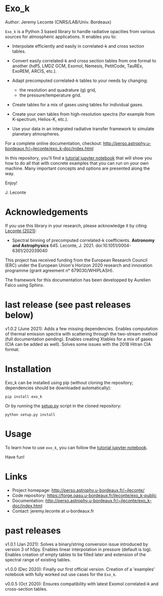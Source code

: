 # Exo_k

Author: Jeremy Leconte (CNRS/LAB/Univ. Bordeaux)

`Exo_k` is a Python 3 based library to handle radiative opacities from various sources for atmospheric applications.
It enables you to:

* Interpolate efficiently and easily in correlated-k and cross section tables.
* Convert easily correlated-k and cross section tables from one format to another
  (hdf5, LMDZ GCM, Exomol, Nemesis, PetitCode, TauREx, ExoREM, ARCIS, etc.).
* Adapt precomputed correlated-k tables to your needs by changing:

  * the resolution and quadrature (g) grid,
  * the pressure/temperature grid.
* Create tables for a mix of gases using tables for individual gases.
* Create your own tables from high-resolution spectra (for example from K-spectrum, Helios-K, etc.).
* Use your data in an integrated radiative transfer framework to simulate planetary atmospheres.
  
For a complete online documentation, checkout:
http://perso.astrophy.u-bordeaux.fr/~jleconte/exo_k-doc/index.html

In this repository, you'll find a [tutorial jupyter notebook](https://forge.oasu.u-bordeaux.fr/jleconte/exo_k-public/-/blob/public/tutorial-exo_k.ipynb) that will show you how to do all that
with concrete examples that you can run on your own machine. Many important concepts and options are
presented along the way.

Enjoy!

J. Leconte

# Acknowledgements

If you use this library in your research, please acknowledge it by citing
[Leconte (2021)](https://ui.adsabs.harvard.edu/abs/2021A%26A...645A..20L/abstract):

  * Spectral binning of precomputed correlated-k coefficients. **Astronomy and Astrophysics** 645. Leconte, J. 2021. doi:10.1051/0004-6361/202039040

This project has received funding from the European Research Council (ERC)
under the European Union's Horizon 2020 research and innovation programme
(grant agreement n° 679030/WHIPLASH).

The framework for this documentation has been developped by Aurelien Falco using Sphinx. 

# last release (see past releases below)

v1.0.2 (June 2021): Adds a few missing dependencies. Enables computation of thermal
emission spectra with scattering through the two-stream method (full documentation pending). 
Enables creating Xtables for a mix of gases (CIA can be added as well). Solves some issues
with the 2018 Hitran CIA format.

# Installation

Exo_k can be installed using pip (without cloning the repository;
dependencies should be downloaded automatically):
```
pip install exo_k
```
Or by running the [setup.py](https://forge.oasu.u-bordeaux.fr/jleconte/exo_k-public/-/blob/public/setup.py) script in the cloned repository:
```
python setup.py install
```

# Usage

To learn how to use `exo_k`, you can follow the [tutorial jupyter notebook](https://forge.oasu.u-bordeaux.fr/jleconte/exo_k-public/-/blob/public/tutorial-exo_k.ipynb).

Have fun!

# Links

* Project homepage: http://perso.astrophy.u-bordeaux.fr/~jleconte/
* Code repository: https://forge.oasu.u-bordeaux.fr/jleconte/exo_k-public
* Documentation: http://perso.astrophy.u-bordeaux.fr/~jleconte/exo_k-doc/index.html
* Contact: jeremy.leconte at u-bordeaux.fr


# past releases

v1.0.1 (Jan 2021): Solves a binary/string conversion issue introduced by version 3 of h5py.
Enables linear interpolation in pressure (default is log). Enables creation of
empty tables to be filled later and extension of the spectral range of existing tables. 

v1.0.0 (Dec 2020): Finally our first official version. Creation of a
'examples' notebook with fully worked out use cases for the `Exo_k`. 

v0.0.5 (Oct 2020): Ensures compatibility with latest Exomol correlated-k and cross-section tables.